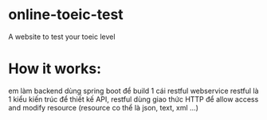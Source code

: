 # online-toeic-test

A website to test your toeic level



# How it works:

em làm backend dùng spring boot để build 1 cái restful webservice
restful là 1 kiểu kiến trúc để thiết kế API, restful dùng giao thức HTTP để allow access and modify resource (resource co thể là json, text, xml ...)

